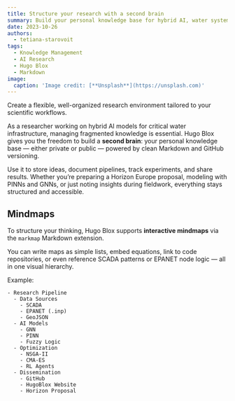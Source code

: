 ```yaml
---
title: Structure your research with a second brain
summary: Build your personal knowledge base for hybrid AI, water systems, and open science — and easily share insights with your collaborators.
date: 2023-10-26
authors:
  - tetiana-starovoit
tags:
  - Knowledge Management
  - AI Research
  - Hugo Blox
  - Markdown
image:
  caption: 'Image credit: [**Unsplash**](https://unsplash.com)'
---
```


Create a flexible, well-organized research environment tailored to your scientific workflows.

As a researcher working on hybrid AI models for critical water infrastructure, managing fragmented knowledge is essential. Hugo Blox gives you the freedom to build a **second brain**: your personal knowledge base — either private or public — powered by clean Markdown and GitHub versioning.

Use it to store ideas, document pipelines, track experiments, and share results. Whether you’re preparing a Horizon Europe proposal, modeling with PINNs and GNNs, or just noting insights during fieldwork, everything stays structured and accessible.

## Mindmaps

To structure your thinking, Hugo Blox supports **interactive mindmaps** via the `markmap` Markdown extension.

You can write maps as simple lists, embed equations, link to code repositories, or even reference SCADA patterns or EPANET node logic — all in one visual hierarchy.

Example:

```markmap {height="200px"}
- Research Pipeline
  - Data Sources
    - SCADA
    - EPANET (.inp)
    - GeoJSON
  - AI Models
    - GNN
    - PINN
    - Fuzzy Logic
  - Optimization
    - NSGA-II
    - CMA-ES
    - RL Agents
  - Dissemination
    - GitHub
    - HugoBlox Website
    - Horizon Proposal
